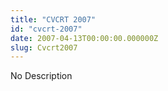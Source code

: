 ```yaml
---
title: "CVCRT 2007"
id: "cvcrt-2007"
date: 2007-04-13T00:00:00.000000Z
slug: Cvcrt2007
---
```


No Description
